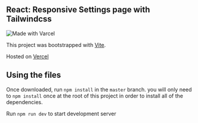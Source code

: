 ## React: Responsive Settings page with Tailwindcss

![Made with Varcel](https://img.shields.io/github/deployments/kasboi/vencru/production?label=vercel&logo=vercel&logoColor=white)


This project was bootstrapped with [Vite](https://vitejs.dev/).

Hosted on [Vercel](https://vencru-two.vercel.app/)


## Using the files

Once downloaded, run `npm install` in the `master` branch. you will only need to `npm install` once at the root of this project in order to install all of the dependencies.

Run `npm run dev` to start development server
